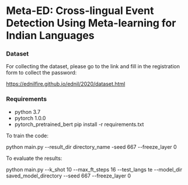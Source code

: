 # Meta-ED: Cross-lingual Event Detection Using Meta-learning for Indian Languages 
### Dataset
For collecting the dataset, please go to the link and fill in the registration form to collect the password: 

https://ednilfire.github.io/ednil/2020/dataset.html



### Requirements

- python 3.7
- pytorch 1.0.0
- pytorch_pretrained_bert
pip install -r requirements.txt

To train the code:

python main.py --result_dir directory_name -seed 667 --freeze_layer 0


To evaluate the results:

python main.py  --k_shot 10 --max_ft_steps 16  --test_langs te   --model_dir saved_model_directory --seed 667  --freeze_layer 0






